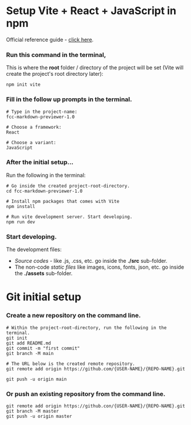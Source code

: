 # Setup Vite + React + JavaScript in npm

 Official reference guide - [click here](https://v3.vitejs.dev/guide/).

### Run this command in the terminal,
 This is where the **root** folder / directory of the project will be set (Vite will create the project's root directory later):

	npm init vite

### Fill in the follow up prompts in the terminal.

	# Type in the project-name:
	fcc-markdown-previewer-1.0

	# Choose a framework:
	React

	# Choose a variant:
	JavaScript

### After the initial setup...

 Run the following in the terminal:

	# Go inside the created project-root-directory.
	cd fcc-markdown-previewer-1.0

	# Install npm packages that comes with Vite
	npm install

	# Run vite development server. Start developing.
	npm run dev

### Start developing.

 The development files:
 - *Source codes* - like .js, .css, etc. go inside the **./src** sub-folder.
 - The non-code *static files* like images, icons, fonts, json, etc. go inside the **./assets** sub-folder.


# Git initial setup

 ### Create a new repository on the command line.

	# Within the project-root-directory, run the following in the terminal.
	git init
	git add README.md
	git commit -m "first commit"
	git branch -M main

	# The URL below is the created remote repository.
	git remote add origin https://github.com/{USER-NAME}/{REPO-NAME}.git
	
	git push -u origin main


 ### Or push an existing repository from the command line.

	git remote add origin https://github.con/{USER-NAME}/{REPO-NAME}.git
	git branch -M master
	git push -u origin master
